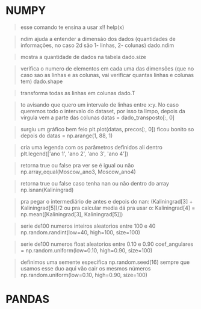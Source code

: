 # NUMPY
> esse comando te ensina a usar x!!
help(x)

> ndim ajuda a entender a dimensão dos dados (quantidades de informações, no caso 2d são 1- linhas, 2- colunas)
dado.ndim

> mostra a quantidade de dados na tabela
dado.size 

> verifica o numero de elementos em cada uma das dimensões (que no caso sao as linhas e as colunas, vai verificar quantas linhas e colunas tem)
dado.shape 

> transforma todas as linhas em colunas
dado.T 

> to avisando que quero um intervalo de linhas entre x:y. No caso queremos todo o intervalo do dataset, por isso ta limpo, depois da vírgula vem a parte das colunas
datas = dado_transposto[:, 0] 

> surgiu um gráfico bem feio
plt.plot(datas, precos[:, 0]) 
> ficou bonito so depois do datas = np.arange(1, 88, 1)

> cria uma legenda com os parâmetros definidos ali dentro
plt.legend(['ano 1', 'ano 2', 'ano 3', 'ano 4']) 

> retorna true ou false pra ver se é igual ou não
np.array_equal(Moscow_ano3, Moscow_ano4) 

> retorna true ou false caso tenha nan ou não dentro do array
np.isnan(Kaliningrad) 

> pra pegar o intermediário de antes e depois do nan: (Kaliningrad[3] + Kaliningrad[5])/2
> ou pra calcular media dá pra usar o:
Kaliningrad[4] = np.mean([Kaliningrad[3], Kaliningrad[5]])

> serie de100 numeros inteiros aleatorios entre 100 e 40
np.random.randint(low=40, high=100, size=100) 

> serie de100 numeros float aleatorios entre 0.10 e 0.90
coef_angulares = np.random.uniform(low=0.10, high=0.90, size=100) 

> definimos uma semente específica
np.random.seed(16) 
> sempre que usamos esse duo aqui vão cair os mesmos números
np.random.uniform(low=0.10, high=0.90, size=100)

# PANDAS
